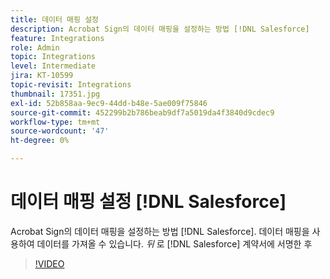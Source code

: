 ```yaml
---
title: 데이터 매핑 설정
description: Acrobat Sign의 데이터 매핑을 설정하는 방법 [!DNL Salesforce]
feature: Integrations
role: Admin
topic: Integrations
level: Intermediate
jira: KT-10599
topic-revisit: Integrations
thumbnail: 17351.jpg
exl-id: 52b858aa-9ec9-44dd-b48e-5ae009f75846
source-git-commit: 452299b2b786beab9df7a5019da4f3840d9cdec9
workflow-type: tm+mt
source-wordcount: '47'
ht-degree: 0%

---
```


# 데이터 매핑 설정 [!DNL Salesforce]

Acrobat Sign의 데이터 매핑을 설정하는 방법 [!DNL Salesforce]. 데이터 매핑을 사용하여 데이터를 가져올 수 있습니다. _뒤_ 로 [!DNL Salesforce] 계약서에 서명한 후

>[!VIDEO](https://video.tv.adobe.com/v/3409073?quality=12&learn=on&hidetitle=true)
